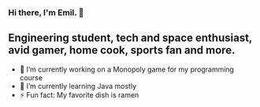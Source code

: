 ### Hi there, I'm Emil. 👋

## Engineering student, tech and space enthusiast, avid gamer, home cook, sports fan and more.

- 🔭 I’m currently working on a Monopoly game for my programming course
- 🌱 I’m currently learning Java mostly
- ⚡ Fun fact: My favorite dish is ramen
 
<!--
**falknielsen/falknielsen** is a ✨ _special_ ✨ repository because its `README.md` (this file) appears on your GitHub profile.
-->
